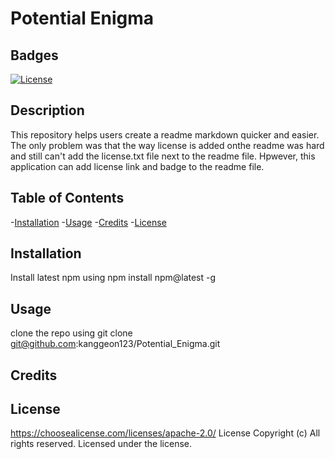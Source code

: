 # Potential Enigma
  
  ## Badges
  [![License](https://img.shields.io/badge/License-Apache%202.0-blue.svg)](https://opensource.org/licenses/Apache-2.0)

  ## Description
  This repository helps users create a readme markdown quicker and easier. The only problem was that the way license is added onthe readme was hard and still can't add the license.txt file next to the readme file. Hpwever, this application can add license link and badge to the readme file.

  ## Table of Contents
  -[Installation](#installation)
  -[Usage](#usage)
  -[Credits](#credits)
  -[License](#license)

  ## Installation
  Install latest npm using npm install npm@latest -g

  ## Usage
  clone the repo using git clone git@github.com:kanggeon123/Potential_Enigma.git

  ## Credits

  ## License
  https://choosealicense.com/licenses/apache-2.0/
  License 
 Copyright (c) All rights reserved. 
 Licensed under the  license.
